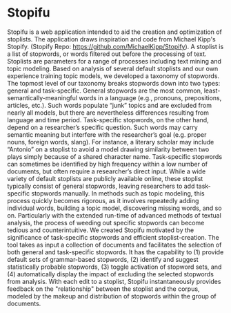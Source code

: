 # Stopifu

Stopifu is a web application intended to aid the creation and optimization of stoplists. The application draws inspiration and code from Michael Kipp's Stopify.  (Stopify Repo: https://github.com/MichaelKipp/Stopify).
A stoplist is a list of stopwords, or words filtered out before the processing of text. Stoplists are parameters for a range of processes including text mining and topic modeling.
Based on analysis of several default stoplists and our own experience training topic models, we developed a taxonomy of stopwords. The topmost level of our taxonomy breaks stopwords down into two types: general and task-specific. General stopwords are the most common, least-semantically-meaningful words in a language (e.g., pronouns, prepositions, articles, etc.). Such words populate “junk” topics and are excluded from nearly all models, but there are nevertheless differences resulting from language and time period. Task-specific stopwords, on the other hand, depend on a researcher’s specific question.  Such words may carry semantic meaning but interfere with the researcher’s goal (e.g. proper nouns, foreign words, slang). For instance, a literary scholar may include “Antonio” on a stoplist to avoid a model drawing similarity between two plays simply because of a shared character name. Task-specific stopwords can sometimes be identified by high frequency within a low number of documents, but often require a researcher’s direct input.
While a wide variety of default stoplists are publicly available online, these stoplist typically consist of general stopwords, leaving researchers to add task-specific stopwords manually. In methods such as topic modeling, this process quickly becomes rigorous, as it involves repeatedly adding individual words, building a topic model, discovering missing words, and so on. Particularly with the extended run-time of advanced methods of textual analysis, the process of weeding out specific stopwords can become tedious and counterintuitive.
We created Stopifu motivated by the significance of task-specific stopwords and efficient stoplist-creation. The tool takes as input a collection of documents and facilitates the selection of both general and task-specific stopwords. It has the capability to (1) provide default sets of grammar-based stopwords, (2) identify and suggest statistically probable stopwords, (3) toggle activation of stopword sets, and (4) automatically display the impact of excluding the selected stopwords from analysis. With each edit to a stoplist, Stopifu instantaneously provides feedback on the "relationship" between the stoplist and the corpus, modeled by the makeup and distribution of stopwords within the group of documents.